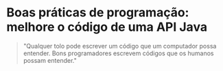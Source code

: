 # Boas práticas de programação: melhore o código de uma API Java

> "Qualquer tolo pode escrever um código que um computador possa entender. Bons programadores escrevem códigos que os humanos possam entender."